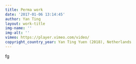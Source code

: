 ```yaml
---
title: Perma work
date: '2017-01-06 13:14:45'
author: Yan Ting
layout: work-title
img-name: ''
img-alt: ''
vimeo: https://player.vimeo.com/video/
copyright_country_year: Yan Ting Yuen (2018), Netherlands
---
```

fg